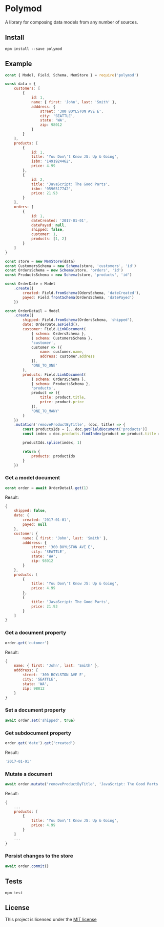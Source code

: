 # Polymod

A library for composing data models from any number of sources.

## Install

```
npm install --save polymod
```

## Example

```javascript
const { Model, Field, Schema, MemStore } = require('polymod')

const data = {
	customers: [
		{
			id: 1,
			name: { first: 'John', last: 'Smith' },
			adddress: {
				street: '300 BOYLSTON AVE E',
				city: 'SEATTLE',
				state: 'WA',
				zip: 98012
			}
		}
	],
	products: [
		{
			id: 1,
			title: 'You Don\'t Know JS: Up & Going',
			isbn: '1491924462',
			price: 4.99
		},
		{
			id: 2,
			title: 'JavaScript: The Good Parts',
			isbn: '0596517742',
			price: 21.93
		}
	],
	orders: [
		{
			id: 1,
			dateCreated: '2017-01-01',
			datePayed: null,
			shipped: false,
			customer: 1,
			products: [1, 2]
		}
	]
}

const store = new MemStore(data)
const CustomersSchema = new Schema(store, 'customers', 'id')
const OrdersSchema = new Schema(store, 'orders', 'id')
const ProductsSchema = new Schema(store, 'products', 'id')

const OrderDate = Model
	.create({
		created: Field.fromSchema(OdersSchema, 'dateCreated'),
		payed: Field.frontSchema(OrdersSchema, 'datePayed')
	})

const OrderDetail = Model
	.create({
		shipped: Field.fromSchema(OrdersSchema, 'shipped'),
		date: OrderDate.asField(),
		customer: Field.LinkDocument(
			{ schema: OrdersSchema },
			{ schema: CustomersSchema },
			'customer',
			customer => ({
				name: customer.name,
				address: customer.address
			}),
			'ONE_TO_ONE'
		),
		products: Field.LinkDocument(
			{ schema: OrdersSchema },
			{ schema: ProductsSchema },
			'products',
			product => ({
				title: product.title,
				price: product.price
			}),
			'ONE_TO_MANY'
		)
	})
	.mutation('removeProductByTitle', (doc, title) => {
		const productsIds = [...doc.getFieldDocument('products')]
		const index = doc.products.findIndex(product => product.title === title)

		productIds.splice(index, 1)

		return {
			products: productIds
		}
	})
```

### Get a model document

```javascript
const order = await OrderDetail.get(1)
```
Result:
```javascript
{
	shipped: false,
	date: {
		created: '2017-01-01',
		payed: null
	},
	customer: {
		name: { first: 'John', last: 'Smith' },
		adddress: {
			street: '300 BOYLSTON AVE E',
			city: 'SEATTLE',
			state: 'WA',
			zip: 98012
		}
	},
	products: [
		{
			title: 'You Don\'t Know JS: Up & Going',
			price: 4.99
		},
		{
			title: 'JavaScript: The Good Parts',
			price: 21.93
		}
	]
}
```

### Get a document property

```javascript
order.get('cutomer')
```
Result:
```javascript
{
	name: { first: 'John', last: 'Smith' },
	adddress: {
		street: '300 BOYLSTON AVE E',
		city: 'SEATTLE',
		state: 'WA',
		zip: 98012
	}
}
```

### Set a document property

```javascript
await order.set('shipped', true)
```

### Get subdocument property

```javascript
order.get('date').get('created')
```
Result:
```javascript
'2017-01-01'
```

### Mutate a document

```javascript
await order.mutate('removeProductByTitle', 'JavaScript: The Good Parts')
```
Result:
```javascript
{
	...
	products: [
		{
			title: 'You Don\'t Know JS: Up & Going',
			price: 4.99
		}
	]
	...
}
```

### Persist changes to the store

```javascript
await order.commit()
```

## Tests

```
npm test
```

## License

This project is licensed under the [MIT license](LICENSE)